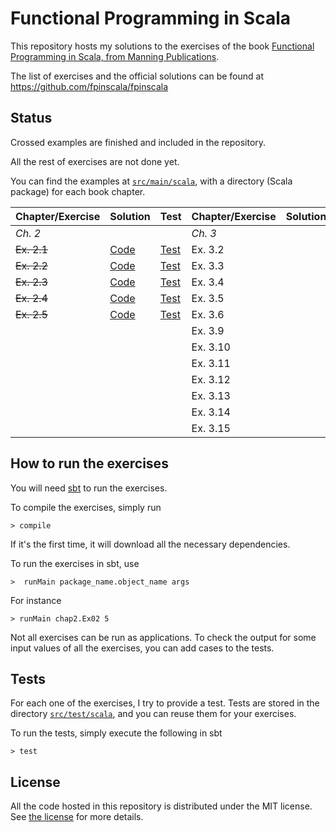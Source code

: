 # Functional Programming in Scala

This repository hosts my solutions to the exercises of the book
[Functional Programming in Scala, from Manning Publications](http://www.manning.com/bjarnason/).

The list of exercises and the official solutions can be found at https://github.com/fpinscala/fpinscala

## Status

Crossed examples are finished and included in the repository.

All the rest of exercises are not done yet.

You can find the examples at
[`src/main/scala`](https://github.com/iht/fpinscala/tree/master/src/main/scala/),
with a directory (Scala package) for each book chapter.

| **Chapter/Exercise** | **Solution** | **Test** | **Chapter/Exercise** | **Solution** | **Test** |
| ---------------- | ---- | ---- | ---------------- | ---- | ---- |
| *Ch. 2*          |      |      | *Ch. 3*            |      |      |
| ~~Ex. 2.1~~| [Code](https://github.com/iht/fpinscala/blob/master/src/main/scala/chap02/ex01.scala) | [Test](https://github.com/iht/fpinscala/blob/master/src/test/scala/chap02/ex01Spec.scala)|Ex. 3.2 |   |   |
| ~~Ex. 2.2~~|[Code](https://github.com/iht/fpinscala/blob/master/src/main/scala/chap02/ex02.scala) | [Test](https://github.com/iht/fpinscala/blob/master/src/test/scala/chap02/ex02Spec.scala)|Ex. 3.3 |   |   |
| ~~Ex. 2.3~~|[Code](https://github.com/iht/fpinscala/blob/master/src/main/scala/chap02/ex03.scala) | [Test](https://github.com/iht/fpinscala/blob/master/src/test/scala/chap02/ex03Spec.scala)|Ex. 3.4 |   |   |
| ~~Ex. 2.4~~|[Code](https://github.com/iht/fpinscala/blob/master/src/main/scala/chap02/ex04.scala) | [Test](https://github.com/iht/fpinscala/blob/master/src/test/scala/chap02/ex04Spec.scala)|Ex. 3.5 |   |   |
| ~~Ex. 2.5~~|[Code](https://github.com/iht/fpinscala/blob/master/src/main/scala/chap02/ex05.scala) | [Test](https://github.com/iht/fpinscala/blob/master/src/test/scala/chap02/ex05Spec.scala)|Ex. 3.6 |   |   | 
|            |            |                          | Ex. 3.9 |   |   |
|            |            |                          | Ex. 3.10|   |   |
|            |            |                          | Ex. 3.11|   |   |
|            |            |                          | Ex. 3.12|   |   |
|            |            |                          | Ex. 3.13|   |   |
|            |            |                          | Ex. 3.14|   |   |
|            |            |                          | Ex. 3.15|   |   |

## How to run the exercises

You will need [sbt](http://www.scala-sbt.org/) to run the exercises.

To compile the exercises, simply run

```
> compile
```

If it's the first time, it will download all the necessary dependencies.

To run the exercises in sbt, use
```
>  runMain package_name.object_name args
```

For instance
```
> runMain chap2.Ex02 5
```

Not all exercises can be run as applications. To check the output for
some input values of all the exercises, you can add cases to the tests.

## Tests

For each one of the exercises, I try to provide a test. Tests are
stored in the directory [`src/test/scala`](https://github.com/iht/fpinscala/tree/master/src/test/scala/), and you can reuse them for
your exercises.

To run the tests, simply execute the following in sbt
```
> test
```

## License

All the code hosted in this repository is distributed under the MIT
license. See [the
license](https://github.com/iht/fpinscala/blob/master/LICENSE) for
more details.
